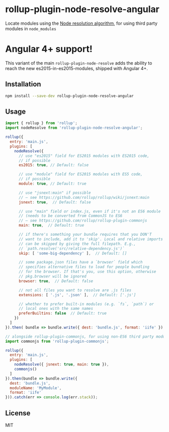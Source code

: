 # rollup-plugin-node-resolve-angular

Locate modules using the [Node resolution algorithm](https://nodejs.org/api/modules.html#modules_all_together), for using third party modules in `node_modules`

# Angular 4+ support!

This variant of the main `rollup-plugin-node-resolve` adds the ability
to reach the new es2015-in-es2015-modules, shipped with Angular 4+.

## Installation

```bash
npm install --save-dev rollup-plugin-node-resolve-angular
```

## Usage

```js
import { rollup } from 'rollup';
import nodeResolve from 'rollup-plugin-node-resolve-angular';

rollup({
  entry: 'main.js',
  plugins: [
    nodeResolve({
      // use "es2015" field for ES2015 modules with ES2015 code,
	  // if possible
      es2015: true, // Default: false

      // use "module" field for ES2015 modules with ES5 code,
	  // if possible
      module: true, // Default: true

      // use "jsnext:main" if possible
      // – see https://github.com/rollup/rollup/wiki/jsnext:main
      jsnext: true,  // Default: false

      // use "main" field or index.js, even if it's not an ES6 module
      // (needs to be converted from CommonJS to ES6
      // – see https://github.com/rollup/rollup-plugin-commonjs
      main: true,  // Default: true

      // if there's something your bundle requires that you DON'T
      // want to include, add it to 'skip'. Local and relative imports
      // can be skipped by giving the full filepath. E.g.,
      // `path.resolve('src/relative-dependency.js')`
      skip: [ 'some-big-dependency' ],  // Default: []

      // some package.json files have a `browser` field which
      // specifies alternative files to load for people bundling
      // for the browser. If that's you, use this option, otherwise
      // pkg.browser will be ignored
      browser: true,  // Default: false

      // not all files you want to resolve are .js files
      extensions: [ '.js', '.json' ],  // Default: ['.js']

      // whether to prefer built-in modules (e.g. `fs`, `path`) or
      // local ones with the same names
      preferBuiltins: false  // Default: true
    })
  ]
}).then( bundle => bundle.write({ dest: 'bundle.js', format: 'iife' }) );

// alongside rollup-plugin-commonjs, for using non-ES6 third party modules
import commonjs from 'rollup-plugin-commonjs';

rollup({
  entry: 'main.js',
  plugins: [
    nodeResolve({ jsnext: true, main: true }),
    commonjs()
  ]
}).then(bundle => bundle.write({
  dest: 'bundle.js',
  moduleName: 'MyModule',
  format: 'iife'
})).catch(err => console.log(err.stack));
```


## License

MIT
